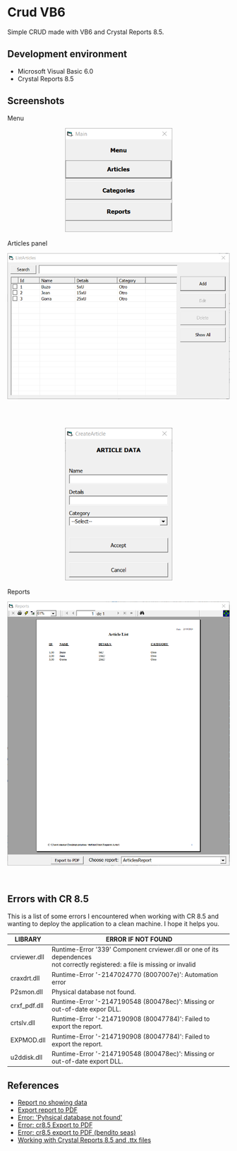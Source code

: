 # Crud VB6                                                                     

Simple CRUD made with VB6 and Crystal Reports 8.5.

## Development environment

- Microsoft Visual Basic 6.0
- Crystal Reports 8.5

## Screenshots

Menu

<p align="center">
	<img src=".resources/screenshots/2024-10-25 20_43_20-Main.PNG" width="243">
</p>

Articles panel

<p align="center">
	<img src=".resources/screenshots/2024-10-25 20_52_32-ListArticles.PNG" width="629">
</p>

<br>
<br>

<p align="center">
	<img src=".resources/screenshots/2024-10-25 20_54_18-CreateArticle.PNG" width="243">
</p>

Reports

<p align="center">
	<img src=".resources/screenshots/2024-10-25 20_50_16-Reports.PNG" width="658">
</p>

<br>
<!--
	Nota: No se porque pero para que las imagenes se vean con buena calidad tuve que
	poner el ancho real de la imagen * 0.8. Por ej. 304 * 0.8 ~= 243. Así las caputras
	se ven igual que cuando se abren desde algún visualizador de imagenes en Windows.
-->

## Errors with CR 8.5

This is a list of some errors I encountered when working with CR 8.5 and wanting 
to deploy the application to a clean machine. I hope it helps you.

| LIBRARY      | ERROR IF NOT FOUND                                                         |
|--------------|----------------------------------------------------------------------------|
| crviewer.dll | Runtime-Error '339' Component crviewer.dll or one of its dependences<br> not correctly registered: a file is missing or invalid |
| craxdrt.dll  | Runtime-Error '-2147024770 (8007007e)': Automation error                   |
| P2smon.dll   | Physical database not found.                                               |
| crxf_pdf.dll | Runtime-Error '-2147190548 (800478ec)': Missing or out-of-date expor DLL.  |
| crtslv.dll   | Runtime-Error '-2147190908 (80047784)': Failed to export the report.       |
| EXPMOD.dll   | Runtime-Error '-2147190908 (80047784)': Failed to export the report.       |
| u2ddisk.dll  | Runtime-Error '-2147190548 (800478ec)': Missing or out-of-date export DLL. |

## References

* [Report no showing data](https://stackoverflow.com/questions/67210371/vb6-crystal-report-8-5-not-refresh-data)
* [Export report to PDF](https://stackoverflow.com/questions/1356588/how-to-export-to-a-pdf-file-in-crystal-report)
* [Error: 'Pyhsical database not found'](https://www.tek-tips.com/threads/crystal-reports-8-0-ttx-quot-physical-database-not-found-quot.34935/)
* [Error: cr8.5 Export to PDF](https://stackoverflow.com/questions/18062033/vb-6-0-crystal-reports-export-to-pdf)
* [Error: cr8.5 export to PDF (bendito seas)](https://www.vbforums.com/showthread.php?196385-RESOLVED-gt-Error-while-exporting-a-crystal-report)
* [Working with Crystal Reports 8.5 and .ttx files](http://www.crystalreportsbook.com/forum/forum_posts.asp?TID=14087#:~:text=A%20Data%20Definition%20file%20is,one%20piece%20of%20sample%20data.)
